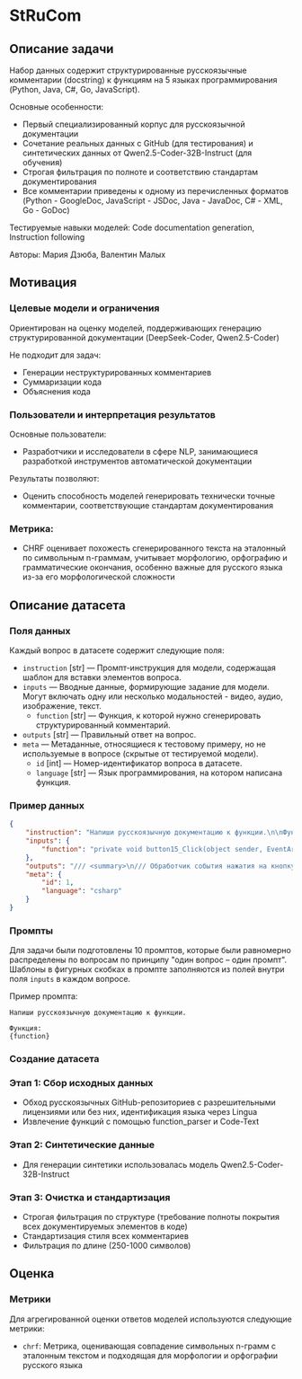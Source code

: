 # StRuCom


## Описание задачи

Набор данных содержит структурированные русскоязычные комментарии (docstring) к функциям на 5 языках программирования (Python, Java, C#, Go, JavaScript).

Основные особенности:
- Первый специализированный корпус для русскоязычной документации
- Сочетание реальных данных с GitHub (для тестирования) и синтетических данных от Qwen2.5-Coder-32B-Instruct (для обучения)
- Строгая фильтрация по полноте и соответствию стандартам документирования
- Все комментарии приведены к одному из перечисленных форматов (Python - GoogleDoc, JavaScript - JSDoc, Java - JavaDoc, C# - XML, Go - GoDoc)

Тестируемые навыки моделей: Code documentation generation, Instruction following

Авторы: Мария Дзюба, Валентин Малых


## Мотивация

### Целевые модели и ограничения
Ориентирован на оценку моделей, поддерживающих генерацию структурированной документации (DeepSeek-Coder, Qwen2.5-Coder)

Не подходит для задач:
- Генерации неструктурированных комментариев
- Суммаризации кода 
- Объяснения кода 

### Пользователи и интерпретация результатов
Основные пользователи:
- Разработчики и исследователи в сфере NLP, занимающиеся разработкой инструментов автоматической документации

Результаты позволяют:
- Оценить способность моделей генерировать технически точные комментарии, соответствующие стандартам документирования

### Метрика:
- CHRF оценивает похожесть сгенерированного текста на эталонный по символьным n-граммам, учитывает морфологию, орфографию и грамматические окончания, особенно важные для русского языка из-за его морфологической сложности


## Описание датасета

### Поля данных

Каждый вопрос в датасете содержит следующие поля:

- `instruction` [str] — Промпт-инструкция для модели, содержащая шаблон для вставки элементов вопроса.
- `inputs` — Вводные данные, формирующие задание для модели. Могут включать одну или несколько модальностей - видео, аудио, изображение, текст.
    - `function` [str] — Функция, к которой нужно сгенерировать структурированный комментарий.
- `outputs` [str] — Правильный ответ на вопрос.
- `meta` — Метаданные, относящиеся к тестовому примеру, но не используемые в вопросе (скрытые от тестируемой модели).
    - `id` [int] — Номер-идентификатор вопроса в датасете.
    - `language` [str] — Язык программирования, на котором написана функция.


### Пример данных

```json
{
    "instruction": "Напиши русскоязычную документацию к функции.\n\nФункция:\n{function}",
    "inputs": {
        "function": "private void button15_Click(object sender, EventArgs e)\n        {\n            label12.Text = \"\";\n\n            richTextBox1.Clear();\n            richTextBox2.Clear();\n            textBox1.Clear();\n            textBox2.Clear();\n            textBox4.Clear();\n        }"
    },
    "outputs": "/// <summary>\n/// Обработчик события нажатия на кнопку button15.\n/// При вызове этой функции происходит очистка текста в различных элементах управления формы:\n/// - Удаляется текст из метки label12.\n/// - Очищается содержимое многострочного текстового поля richTextBox1.\n/// - Очищается содержимое многострочного текстового поля richTextBox2.\n/// - Очищается текстовое поле textBox1.\n/// - Очищается текстовое поле textBox2.\n/// - Очищается текстовое поле textBox4.\n/// </summary>\n/// <param name=\"sender\">Объект, который вызвал событие (в данном случае, кнопка button15).</param>\n/// <param name=\"e\">Параметры события, содержащие дополнительную информацию о событии.</param>",
    "meta": {
        "id": 1,
        "language": "csharp"
    }
}
```


### Промпты

Для задачи были подготовлены 10 промптов, которые были равномерно распределены по вопросам по принципу "один вопрос – один промпт". Шаблоны в фигурных скобках в промпте заполняются из полей внутри поля `inputs` в каждом вопросе.


Пример промпта:

```
Напиши русскоязычную документацию к функции.

Функция:
{function}
```


### Создание датасета

### Этап 1: Сбор исходных данных
- Обход русскоязычных GitHub-репозиториев с разрешительными лицензиями или без них, идентификация языка через Lingua
- Извлечение функций с помощью function_parser и Code-Text

### Этап 2: Синтетические данные
- Для генерации синтетики использовалась модель Qwen2.5-Coder-32B-Instruct

### Этап 3: Очистка и стандартизация
- Строгая фильтрация по структуре (требование полноты покрытия всех документируемых элементов в коде)
- Стандартизация стиля всех комментариев
- Фильтрация по длине (250-1000 символов)


## Оценка


### Метрики

Для агрегированной оценки ответов моделей используются следующие метрики:

- `chrf`: Метрика, оценивающая совпадение символьных n-грамм с эталонным текстом и подходящая для морфологии и орфографии русского языка
